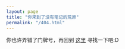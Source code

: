 ```yaml
---
layout: page
title: "你来到了没有笔记的荒原"
permalink: "/404.html"
---
```

你也许弄错了门牌号，再回到 [这里](http://notebookie.github.io) 寻找一下吧:D
